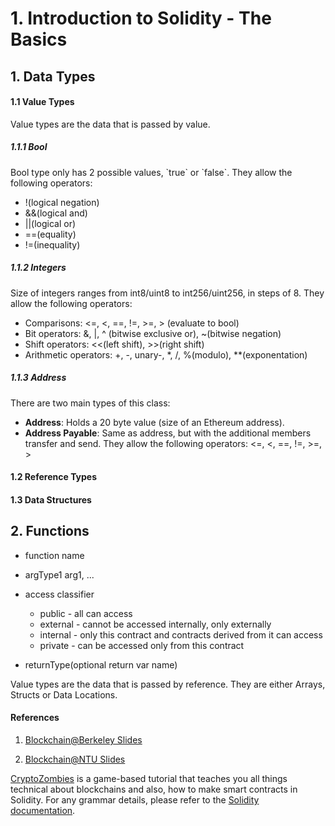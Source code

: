 <h1>1. Introduction to Solidity - The Basics </h1>
<h2> 1. Data Types </h2>
<h4> 1.1 Value Types </h4>
Value types are the data that is passed by value.
<h5> 1.1.1 Bool </h5>
<p>Bool type only has 2 possible values, `true` or `false`. They allow the following operators:</p>

* !(logical negation)
* &&(logical and)
* ||(logical or)
* ==(equality)
* !=(inequality)

<h5> 1.1.2 Integers </h5>
Size of integers ranges from int8/uint8 to int256/uint256, in steps of 8. They allow the following operators:

* Comparisons: <=, <, ==, !=, >=, > (evaluate to bool)
* Bit operators: &, |, ^ (bitwise exclusive or), ~(bitwise negation)
* Shift operators: <<(left shift), >>(right shift)
* Arithmetic operators: +, -, unary-, *, /, %(modulo), **(exponentation)

<h5> 1.1.3 Address </h5>
There are two main types of this class:

* **Address**: Holds a 20 byte value (size of an Ethereum address).
* **Address Payable**: Same as address, but with the additional members transfer and send.
They allow the following operators: <=, <, ==, !=, >=, >

<h4> 1.2 Reference Types </h4>
<h4> 1.3 Data Structures </h4>
<h2> 2. Functions </h2>

* function name

* argType1 arg1, ...

* access classifier
   * public - all can access
   * external - cannot be accessed internally, only externally
   * internal - only this contract and contracts derived from it can access
   * private - can be accessed only from this contract
   
* returnType(optional return var name)

Value types are the data that is passed by reference. They are either Arrays, Structs or Data Locations.
<h4>References</h4>

1. <a href="https://drive.google.com/file/d/1ceFHDQyZB7WUP-EMnUbki3Ooir1ULBz0/view">Blockchain@Berkeley Slides</a>

2. <a href="">Blockchain@NTU Slides</a>

<a href="https://cryptozombies.io/">CryptoZombies</a> is a game-based tutorial that teaches you all things technical about blockchains and also, how to make smart contracts in Solidity. 
For any grammar details, please refer to the <a href="https://solidity.readthedocs.io/en/latest/">Solidity documentation</a>.
